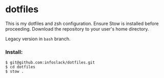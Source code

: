 dotfiles
=======

This is my dotfiles and zsh configuration.
Ensure Stow is installed before proceeding.
Download the repository to your user's home directory.

Legacy version in `bash` branch.

### Install:

	$ git@github.com:infoslack/dotfiles.git
	$ cd dotfiles
	$ stow .
